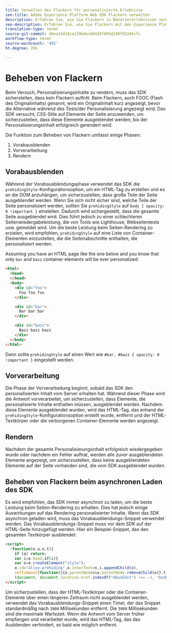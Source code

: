 ```yaml
---
title: Verwalten des Flackers für personalisierte Erlebnisse
seo-title: Adobe Experience Platform Web SDK Flackern verwalten
description: Erfahren Sie, wie Sie Flackern in Benutzererlebnissen verwalten
seo-description: Erfahren Sie, wie Sie Flackern mit den Experience Platform Web SDK-Eigenschaften verwalten
translation-type: tm+mt
source-git-commit: 4bea14d18ce119bdec0d428f885d240f92244cfc
workflow-type: tm+mt
source-wordcount: '491'
ht-degree: 76%

---
```



# Beheben von Flackern

Beim Versuch, Personalisierungsinhalte zu rendern, muss das SDK sicherstellen, dass kein Flackern auftritt. Beim Flackern, auch FOOC (Flash des Originalinhalts) genannt, wird ein Originalinhalt kurz angezeigt, bevor die Alternative während des Tests/der Personalisierung angezeigt wird. Das SDK versucht, CSS-Stile auf Elemente der Seite anzuwenden, um sicherzustellen, dass diese Elemente ausgeblendet werden, bis der Personalisierungsinhalt erfolgreich gerendert wird.

Die Funktion zum Beheben von Flackern umfasst einige Phasen:

1. Vorabausblenden
1. Vorverarbeitung
1. Rendern

## Vorabausblenden

Während der Vorabausblendungsphase verwendet das SDK die `prehidingStyle`-Konfigurationsoption, um ein HTML-Tag zu erstellen und es an die DOM anzuhängen, um sicherzustellen, dass große Teile der Seite ausgeblendet werden. Wenn Sie sich nicht sicher sind, welche Teile der Seite personalisiert werden, sollten Sie `prehidingStyle` auf `body { opacity: 0 !important }` einstellen. Dadurch wird sichergestellt, dass die gesamte Seite ausgeblendet wird. Dies führt jedoch zu einer schlechteren Seitenwiedergabeleistung, die von Tools wie Lighthouse, Webseitentests usw. gemeldet wird. Um die beste Leistung beim Seiten-Rendering zu erzielen, wird empfohlen, `prehidingStyle` auf eine Liste von Container-Elementen einzustellen, die die Seitenabschnitte enthalten, die personalisiert werden.

Assuming you have an HTML page like the one below and you know that only `bar` and `bazz` container elements will be ever personalized:

```html
<html>
  <head>
  </head>
  <body>
    <div id="foo">
      Foo foo foo
    </div>

    <div id="bar">
      Bar bar bar
    </div>

    <div id="bazz">
      Bazz bazz bazz
    </div>
  </body>
</html>
```

Dann sollte `prehidingStyle` auf einen Wert wie `#bar, #bazz { opacity: 0 !important }` eingestellt werden.

## Vorverarbeitung

Die Phase der Vorverarbeitung beginnt, sobald das SDK den personalisierten Inhalt vom Server erhalten hat. Während dieser Phase wird die Antwort vorverarbeitet, um sicherzustellen, dass Elemente, die personalisierte Inhalte enthalten müssen, ausgeblendet werden. Nachdem diese Elemente ausgeblendet wurden, wird das HTML-Tag, das anhand der `prehidingStyle`-Konfigurationsoption erstellt wurde, entfernt und der HTML-Textkörper oder die verborgenen Container-Elemente werden angezeigt.

## Rendern

Nachdem der gesamte Personalisierungsinhalt erfolgreich wiedergegeben wurde oder nachdem ein Fehler auftrat, werden alle zuvor ausgeblendeten Elemente angezeigt, um sicherzustellen, dass keine ausgeblendeten Elemente auf der Seite vorhanden sind, die vom SDK ausgeblendet wurden.

## Beheben von Flackern beim asynchronen Laden des SDK

Es wird empfohlen, das SDK immer asynchron zu laden, um die beste Leistung beim Seiten-Rendering zu erhalten. Dies hat jedoch einige Auswirkungen auf das Rendering personalisierter Inhalte. Wenn das SDK asynchron geladen wird, muss das Vorabausblendungs-Snippet verwendet werden. Das Vorabausblendungs-Snippet muss vor dem SDK auf der HTML-Seite hinzugefügt werden. Hier ein Beispiel-Snippet, das den gesamten Textkörper ausblendet:

```html
<script>
  !function(e,a,n,t){
    if (a) return;
    var i=e.head;if(i){
    var o=e.createElement("style");
    o.id="alloy-prehiding",o.innerText=n,i.appendChild(o),
    setTimeout(function(){o.parentNode&&o.parentNode.removeChild(o)},t)}}
    (document, document.location.href.indexOf("mboxEdit") !== -1, "body { opacity: 0 !important }", 3000);
</script>
```

Um sicherzustellen, dass der HTML-Textkörper oder die Container-Elemente über einen längeren Zeitraum nicht ausgeblendet werden, verwendet das Vorabausblendungs-Snippet einen Timer, der das Snippet standardmäßig nach `3000` Millisekunden entfernt. Die `3000` Millisekunden sind die maximale Wartezeit. Wenn die Antwort vom Server früher empfangen und verarbeitet wurde, wird das HTML-Tag, das das Ausblenden verhindert, so bald wie möglich entfernt.
